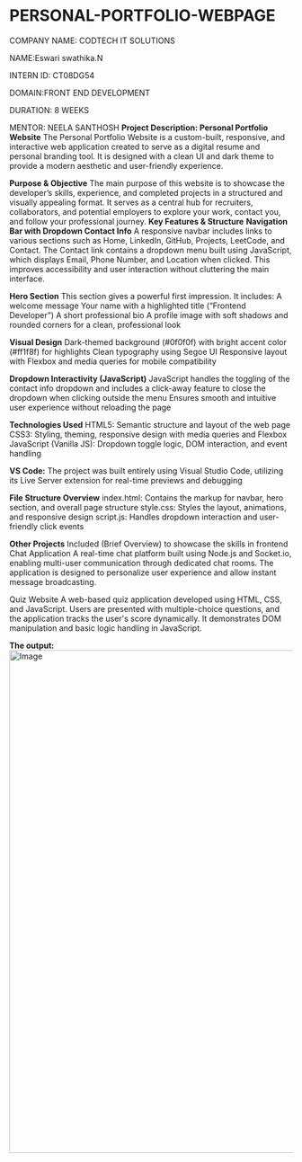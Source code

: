 # PERSONAL-PORTFOLIO-WEBPAGE
COMPANY NAME: CODTECH IT SOLUTIONS

NAME:Eswari swathika.N

INTERN ID: CT08DG54

DOMAIN:FRONT END DEVELOPMENT

DURATION: 8 WEEKS

MENTOR: NEELA SANTHOSH
**Project Description: Personal Portfolio Website**
The Personal Portfolio Website is a custom-built, responsive, and interactive web application created to serve as a digital resume and personal branding tool. It is designed with a clean UI and dark theme to provide a modern aesthetic and user-friendly experience.

**Purpose & Objective**
The main purpose of this website is to showcase the developer’s skills, experience, and completed projects in a structured and visually appealing format. It serves as a central hub for recruiters, collaborators, and potential employers to explore your work, contact you, and follow your professional journey.
**Key Features & Structure**
**Navigation Bar with Dropdown Contact Info**
A responsive navbar includes links to various sections such as Home, LinkedIn, GitHub, Projects, LeetCode, and Contact.
The Contact link contains a dropdown menu built using JavaScript, which displays Email, Phone Number, and Location when clicked. This improves accessibility and user interaction without cluttering the main interface.

**Hero Section**
This section gives a powerful first impression. It includes:
A welcome message
Your name with a highlighted title (“Frontend Developer”)
A short professional bio
A profile image with soft shadows and rounded corners for a clean, professional look

**Visual Design**
Dark-themed background (#0f0f0f) with bright accent color (#ff1f8f) for highlights
Clean typography using Segoe UI
Responsive layout with Flexbox and media queries for mobile compatibility

**Dropdown Interactivity (JavaScript)**
JavaScript handles the toggling of the contact info dropdown and includes a click-away feature to close the dropdown when clicking outside the menu
Ensures smooth and intuitive user experience without reloading the page

**Technologies Used**
HTML5: Semantic structure and layout of the web page
CSS3: Styling, theming, responsive design with media queries and Flexbox
JavaScript (Vanilla JS): Dropdown toggle logic, DOM interaction, and event handling

**VS Code:** The project was built entirely using Visual Studio Code, utilizing its Live Server extension for real-time previews and debugging

**File Structure Overview**
index.html: Contains the markup for navbar, hero section, and overall page structure
style.css: Styles the layout, animations, and responsive design
script.js: Handles dropdown interaction and user-friendly click events


**Other Projects** Included (Brief Overview) to showcase the skills in frontend
Chat Application
A real-time chat platform built using Node.js and Socket.io, enabling multi-user communication through dedicated chat rooms. The application is designed to personalize user experience and allow instant message broadcasting.

Quiz Website
A web-based quiz application developed using HTML, CSS, and JavaScript. Users are presented with multiple-choice questions, and the application tracks the user's score dynamically. It demonstrates DOM manipulation and basic logic handling in JavaScript.

**The output:**
<img width="1919" height="895" alt="Image" src="https://github.com/user-attachments/assets/555aef9b-31d4-492a-9462-9bb6912dafbe" />
